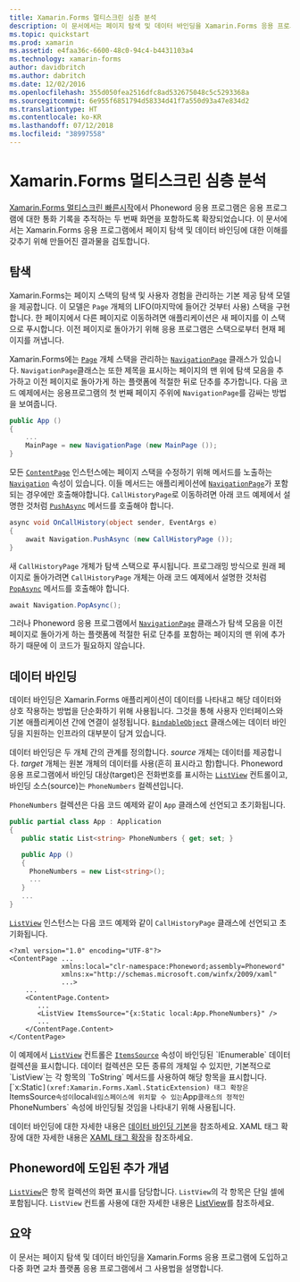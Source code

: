 ```yaml
---
title: Xamarin.Forms 멀티스크린 심층 분석
description: 이 문서에서는 페이지 탐색 및 데이터 바인딩을 Xamarin.Forms 응용 프로그램에 도입하고, 다중 화면 교차 플랫폼 응용 프로그램에서의 사용법을 설명합니다.
ms.topic: quickstart
ms.prod: xamarin
ms.assetid: e4faa36c-6600-48c0-94c4-b4431103a4
ms.technology: xamarin-forms
author: davidbritch
ms.author: dabritch
ms.date: 12/02/2016
ms.openlocfilehash: 355d050fea2516dfc8ad532675048c5c5293368a
ms.sourcegitcommit: 6e955f6851794d58334d41f7a550d93a47e834d2
ms.translationtype: HT
ms.contentlocale: ko-KR
ms.lasthandoff: 07/12/2018
ms.locfileid: "38997558"
---
```

# <a name="xamarinforms-multiscreen-deep-dive"></a>Xamarin.Forms 멀티스크린 심층 분석

[Xamarin.Forms 멀티스크린 빠른시작](~/xamarin-forms/get-started/hello-xamarin-forms-multiscreen/quickstart.md)에서 Phoneword 응용 프로그램은 응용 프로그램에 대한 통화 기록을 추적하는 두 번째 화면을 포함하도록 확장되었습니다. 이 문서에서는 Xamarin.Forms 응용 프로그램에서 페이지 탐색 및 데이터 바인딩에 대한 이해를 갖추기 위해 만들어진 결과물을 검토합니다.

## <a name="navigation"></a>탐색

Xamarin.Forms는 페이지 스택의 탐색 및 사용자 경험을 관리하는 기본 제공 탐색 모델을 제공합니다. 이 모델은 `Page` 개체의 LIFO(마지막에 들어간 것부터 사용) 스택을 구현합니다. 한 페이지에서 다른 페이지로 이동하려면 애플리케이션은 새 페이지를 이 스택으로 푸시합니다. 이전 페이지로 돌아가기 위해 응용 프로그램은 스택으로부터 현재 페이지를 꺼냅니다.

Xamarin.Forms에는 [`Page`](xref:Xamarin.Forms.Page) 개체 스택을 관리하는 [`NavigationPage`](xref:Xamarin.Forms.NavigationPage) 클래스가 있습니다. `NavigationPage`클래스는 또한 제목을 표시하는 페이지의 맨 위에 탐색 모음을 추가하고 이전 페이지로 돌아가게 하는 플랫폼에 적절한 <span class="uiitem">뒤로</span> 단추를 추가합니다.  다음 코드 예제에서는 응용프로그램의 첫 번째 페이지 주위에 `NavigationPage`를 감싸는 방법을 보여줍니다.

```csharp
public App ()
{
    ...
    MainPage = new NavigationPage (new MainPage ());
}
```

모든 [`ContentPage`](xref:Xamarin.Forms.ContentPage) 인스턴스에는 페이지 스택을 수정하기 위해 메서드를 노출하는 [`Navigation`](xref:Xamarin.Forms.VisualElement.Navigation) 속성이 있습니다. 이들 메서드는 애플리케이션에 [`NavigationPage`](xref:Xamarin.Forms.NavigationPage)가 포함되는 경우에만 호출해야합니다. `CallHistoryPage`로 이동하려면 아래 코드 예제에서 설명한 것처럼 [`PushAsync`](xref:Xamarin.Forms.NavigationPage.PushAsync(Xamarin.Forms.Page)) 메서드를 호출해야 합니다.

```csharp
async void OnCallHistory(object sender, EventArgs e)
{
    await Navigation.PushAsync (new CallHistoryPage ());
}
```

새 `CallHistoryPage` 개체가 탐색 스택으로 푸시됩니다. 프로그래밍 방식으로 원래 페이지로 돌아가려면 `CallHistoryPage` 개체는 아래 코드 예제에서 설명한 것처럼 [`PopAsync`](xref:Xamarin.Forms.NavigationPage.PopAsync) 메서드를 호출해야 합니다.

```csharp
await Navigation.PopAsync();
```

그러나 Phoneword 응용 프로그램에서 [`NavigationPage`](xref:Xamarin.Forms.NavigationPage) 클래스가 탐색 모음을 이전 페이지로 돌아가게 하는 플랫폼에 적절한 <span class="uiitem">뒤로</span> 단추를 포함하는 페이지의 맨 위에 추가하기 때문에 이 코드가 필요하지 않습니다.

## <a name="data-binding"></a>데이터 바인딩

데이터 바인딩은 Xamarin.Forms 애플리케이션이 데이터를 나타내고 해당 데이터와 상호 작용하는 방법을 단순화하기 위해 사용됩니다. 그것을 통해 사용자 인터페이스와 기본 애플리케이션 간에 연결이 설정됩니다. [`BindableObject`](xref:Xamarin.Forms.BindableObject) 클래스에는 데이터 바인딩을 지원하는 인프라의 대부분이 담겨 있습니다.

데이터 바인딩은 두 개체 간의 관계를 정의합니다. *source* 개체는 데이터를 제공합니다. *target* 개체는 원본 개체의 데이터를 사용(흔히 표시라고 함)합니다. Phoneword 응용 프로그램에서 바인딩 대상(target)은 전화번호를 표시하는 [`ListView`](xref:Xamarin.Forms.ListView) 컨트롤이고, 바인딩 소스(source)는 `PhoneNumbers` 컬렉션입니다.

`PhoneNumbers` 컬렉션은 다음 코드 예제와 같이 `App` 클래스에 선언되고 초기화됩니다.

```csharp
public partial class App : Application
{
   public static List<string> PhoneNumbers { get; set; }

   public App ()
   {
     PhoneNumbers = new List<string>();
     ...
   }
   ...
}
```

[`ListView`](xref:Xamarin.Forms.ListView) 인스턴스는 다음 코드 예제와 같이 `CallHistoryPage` 클래스에 선언되고 초기화됩니다.

```xaml
<?xml version="1.0" encoding="UTF-8"?>
<ContentPage ...
             xmlns:local="clr-namespace:Phoneword;assembly=Phoneword"
             xmlns:x="http://schemas.microsoft.com/winfx/2009/xaml"
             ...>
    ...
    <ContentPage.Content>
       ...
       <ListView ItemsSource="{x:Static local:App.PhoneNumbers}" />
       ...
    </ContentPage.Content>
</ContentPage>
```

이 예제에서 [`ListView`](xref:Xamarin.Forms.ListView) 컨트롤은 [`ItemsSource`](xref:Xamarin.Forms.ItemsView`1.ItemsSource) 속성이 바인딩된 `IEnumerable` 데이터 컬렉션을 표시합니다. 데이터 컬렉션은 모든 종류의 개체일 수 있지만, 기본적으로 `ListView`는 각 항목의 `ToString` 메서드를 사용하여 해당 항목을 표시합니다. [`x:Static`](xref:Xamarin.Forms.Xaml.StaticExtension) 태그 확장은 `ItemsSource` 속성이 `local` 네임스페이스에 위치할 수 있는 `App` 클래스의 정적인 `PhoneNumbers` 속성에 바인딩될 것임을 나타내기 위해 사용됩니다.

데이터 바인딩에 대한 자세한 내용은 [데이터 바인딩 기본](~/xamarin-forms/xaml/xaml-basics/data-binding-basics.md)을 참조하세요. XAML 태그 확장에 대한 자세한 내용은 [XAML 태그 확장](~/xamarin-forms/xaml/xaml-basics/xaml-markup-extensions.md)을 참조하세요.

## <a name="additional-concepts-introduced-in-phoneword"></a>Phoneword에 도입된 추가 개념

[`ListView`](xref:Xamarin.Forms.ListView)은 항목 컬렉션의 화면 표시를 담당합니다. `ListView`의 각 항목은 단일 셀에 포함됩니다. `ListView` 컨트롤 사용에 대한 자세한 내용은 [ListView](~/xamarin-forms/user-interface/listview/index.md)를 참조하세요.

## <a name="summary"></a>요약

이 문서는 페이지 탐색 및 데이터 바인딩을 Xamarin.Forms 응용 프로그램에 도입하고 다중 화면 교차 플랫폼 응용 프로그램에서 그 사용법을 설명합니다.

